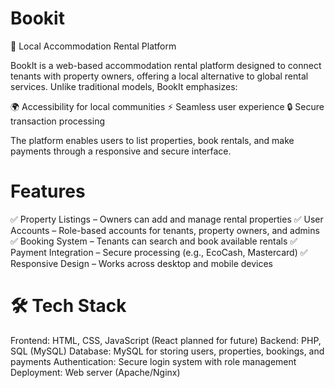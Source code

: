 # Bookit
📖 Local Accommodation Rental Platform

BookIt is a web-based accommodation rental platform designed to connect tenants with property owners, offering a local alternative to global rental services. Unlike traditional models, BookIt emphasizes:

🌍 Accessibility for local communities
⚡ Seamless user experience
🔒 Secure transaction processing

The platform enables users to list properties, book rentals, and make payments through a responsive and secure interface.

# Features

✅ Property Listings – Owners can add and manage rental properties
✅ User Accounts – Role-based accounts for tenants, property owners, and admins
✅ Booking System – Tenants can search and book available rentals
✅ Payment Integration – Secure processing (e.g., EcoCash, Mastercard)
✅ Responsive Design – Works across desktop and mobile devices

# 🛠️ Tech Stack

Frontend: HTML, CSS, JavaScript (React planned for future)
Backend: PHP, SQL (MySQL)
Database: MySQL for storing users, properties, bookings, and payments
Authentication: Secure login system with role management
Deployment: Web server (Apache/Nginx)
